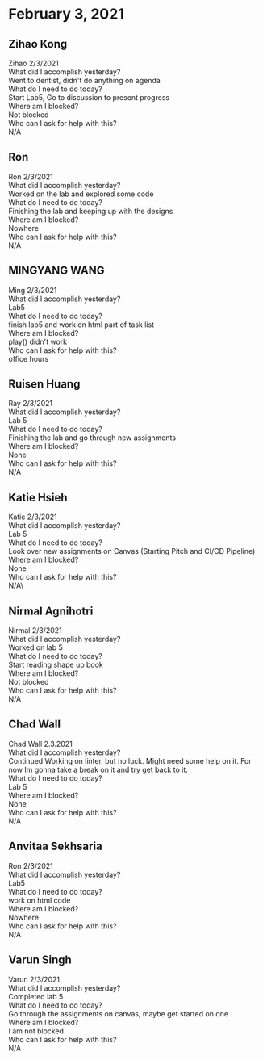 # February 3, 2021

## Zihao Kong
Zihao 2/3/2021\
What did I accomplish yesterday?\
Went to dentist, didn't do anything on agenda\
What do I need to do today?\
Start Lab5, Go to discussion to present progress\
Where am I blocked?\
Not blocked\
Who can I ask for help with this?\
N/A

## Ron
Ron  2/3/2021\
   What did I accomplish yesterday?\
Worked on the lab and explored some code\
  What do I need to do today?\
Finishing the lab and keeping up with the designs\
  Where am I blocked?\
Nowhere\
  Who can I ask for help with this?\
N/A
## MINGYANG WANG
Ming 2/3/2021\
 What did I accomplish yesterday?\
Lab5\
What do I need to do today?\
finish lab5 and work on html part of task list\
Where am I blocked?\
play() didn't work\
Who can I ask for help with this?\
office hours
## Ruisen Huang
Ray  2/3/2021\
   What did I accomplish yesterday?\
Lab 5\
  What do I need to do today?\
Finishing the lab and go through new assignments\
  Where am I blocked?\
None\
  Who can I ask for help with this?\
N/A

## Katie Hsieh
Katie 2/3/2021\
What did I accomplish yesterday?\
Lab 5\
What do I need to do today?\
Look over new assignments on Canvas (Starting Pitch and CI/CD Pipeline)\
Where am I blocked?\
None\
Who can I ask for help with this?\
N/A\

## Nirmal Agnihotri
Nirmal 2/3/2021\
What did I accomplish yesterday?\
Worked on lab 5\
What do I need to do today?\
Start reading shape up book\
Where am I blocked?\
Not blocked\
Who can I ask for help with this?\
N/A

## Chad Wall
Chad Wall 2.3.2021\
What did I accomplish yesterday?\
Continued Working on linter, but no luck. Might need some help on it. For now Im gonna take a break on it and try get back to it.\
What do I need to do today?\
Lab 5\
Where am I blocked?\
None\
Who can I ask for help with this?\
N/A
## Anvitaa Sekhsaria
Ron  2/3/2021\
   What did I accomplish yesterday?\
Lab5\
  What do I need to do today?\
work on html code\
  Where am I blocked?\
Nowhere\
  Who can I ask for help with this?\
N/A

## Varun Singh
Varun 2/3/2021\
What did I accomplish yesterday?\
Completed lab 5\
What do I need to do today?\
Go through the assignments on canvas, maybe get started on one\
Where am I blocked?\
I am not blocked\
Who can I ask for help with this?\
N/A